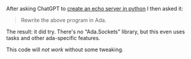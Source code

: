 After asking ChatGPT to [create an echo server in python](https://github.com/AJ-Ianozi/asked-chatgpt/tree/main/echoserver-python) I then asked it:

> Rewrite the above program in Ada.

The result: it did try.  There's no "Ada.Sockets" library, but this even uses tasks and other ada-specific features.

This code will *not work* without some tweaking.
